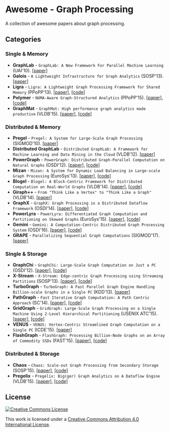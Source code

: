 # Awesome - Graph Processing
A collection of awesome papers about graph processing.

## Categories
### Single & Memory
- **GraphLab** - `GraphLab: A New Framework For Parallel Machine Learning` (UAI'10). [[paper]](https://dslpitt.org/papers/10/p340-low.pdf)
- **Galois** - `A Lightweight Infrastructure for Graph Analytics` (SOSP'13). [[paper]](http://sigops.org/sosp/sosp13/papers/p456-nguyen.pdf)
- **Ligra** - `Ligra: A Lightweight Graph Processing Framework for Shared Memory` (PPoPP'13). [[paper]](https://www.cs.cmu.edu/~jshun/ligra.pdf), [[code]](https://github.com/jshun/ligra)
- **Polymer** - `NUMA-Aware Graph-Structured Analytics` (PPoPP'15). [[paper]](https://people.csail.mit.edu/jshun/6886-s18/papers/Polymer.pdf), [[code]](https://github.com/realstolz/polymer)
- **GraphMat** - `GraphMat: High performance graph analytics made productive` (VLDB'15). [[paper]](https://pdfs.semanticscholar.org/b513/711621e81d0abd042e0877ca751581a993f5.pdf), [[code]](https://github.com/narayanan2004/GraphMat)

### Distributed & Memory
- **Pregel** - `Pregel: A System for Large-Scale Graph Processing` (SIGMOD'10). [[paper]](https://kowshik.github.io/JPregel/pregel_paper.pdf)
- **Distributed GraphLab** - `Distributed GraphLab: A Framework for Machine Learning and Data Mining in the Cloud` (VLDB'12). [[paper]](http://vldb.org/pvldb/vol5/p716_yuchenglow_vldb2012.pdf)
- **PowerGraph** - `PowerGraph: Distributed Graph-Parallel Computation on Natural Graphs` (OSDI'12). [[paper]](https://www.usenix.org/system/files/conference/osdi12/osdi12-final-167.pdf), [[code]](https://github.com/jegonzal/PowerGraph)
- **Mizan** - `Mizan: A System for Dynamic Load Balancing in Large-scale Graph Processing` (EuroSys'13). [[paper]](http://www.cs.cornell.edu/~djwill/pubs/mizan.pdf), [[code]](https://github.com/khayyatzy/Mizan)
- **Blogel** - `Blogel: A Block-Centric Framework for Distributed Computation on Real-World Graphs` (VLDB'14). [[paper]](http://people.csail.mit.edu/yilu/papers/p1981-yan.pdf), [[code]](http://www.cse.cuhk.edu.hk/blogel/)
- **Giraph++** - `From "Think Like a Vertex" to "Think Like a Graph"` (VLDB'14). [[paper]](https://researcher.watson.ibm.com/researcher/files/us-ytian/giraph++.pdf)
- **GraphX** - `GraphX: Graph Processing in a Distributed Dataflow Framework` (OSDI'14). [[paper]](https://www.usenix.org/node/186217), [[code]](https://spark.apache.org/graphx/)
- **PowerLyra** - `PowerLyra: Differentiated Graph Computation and Partitioning on Skewed Graphs` (EuroSys'15). [[paper]](https://ipads.se.sjtu.edu.cn/lib/exe/fetch.php?media=publications:powerlyra-eurosys15.pdf), [[code]](https://github.com/realstolz/powerlyra)
- **Gemini** - `Gemini: A Computation-Centric Distributed Graph Processing System` (OSDI'16). [[paper]](https://www.usenix.org/system/files/conference/osdi16/osdi16-zhu.pdf), [[code]](https://github.com/thu-pacman/GeminiGraph)
- **GRAPE** - `Parallelizing Sequential Graph Computations` (SIGMOD'17). [[paper]](http://homepages.inf.ed.ac.uk/wenfei/papers/sigmod17-GRAPE.pdf)

### Single & Storage
- **GraphChi** - `GraphChi: Large-Scale Graph Computation on Just a PC` (OSDI'12). [[paper]](https://www.usenix.org/system/files/conference/osdi12/osdi12-final-126.pdf), [[code]](https://github.com/GraphChi/graphchi-cpp)
- **X-Stream** - `X-Stream: Edge-centric Graph Processing using Streaming Partitions` (SOSP'13). [[paper]](https://infoscience.epfl.ch/record/188535/files/paper.pdf), [[code]](https://github.com/epfl-labos/x-stream)
- **TurboGraph** - `TurboGraph: A Fast Parallel Graph Engine Handling Billion-scale Graphs in a Single PC` (KDD'13). [[paper]](http://www.eiti.uottawa.ca/~nat/Courses/csi5387_Winter2014/paper1.pdf)
- **PathGraph** - `Fast Iterative Graph Computation: A Path Centric Approach` (SC'14). [[paper]](https://people.csail.mit.edu/jshun/6886-s18/papers/PathGraph.pdf), [[code]](https://github.com/CGCL-codes/PathGraph)
- **GridGraph** - `GridGraph: Large-Scale Graph Processing on a Single Machine Using 2-Level Hierarchical Partitioning` (USENIX ATC'15). [[paper]](https://www.usenix.org/system/files/conference/atc15/atc15-paper-zhu.pdf), [[code]](https://github.com/thu-pacman/GridGraph)
- **VENUS** - `VENUS: Vertex-Centric Streamlined Graph Computation on a Single PC` (ICDE'15). [[paper]](https://www.cse.cuhk.edu.hk/~cslui/PUBLICATION/ICDE15_Venus.pdf)
- **FlashGraph** - `FlashGraph: Processing Billion-Node Graphs on an Array of Commodity SSDs` (FAST'15). [[paper]](https://www.usenix.org/system/files/conference/fast15/fast15-paper-zheng.pdf), [[code]](https://github.com/Smerity/FlashGraph)

### Distributed & Storage
- **Chaos** - `Chaos: Scale-out Graph Processing from Secondary Storage` (SOSP'15). [[paper]](https://people.csail.mit.edu/jshun/6886-s18/papers/Chaos.pdf), [[code]](https://github.com/epfl-labos/chaos)
- **Pregelix** - `Pregelix: Big(ger) Graph Analytics on A Dataflow Engine` (VLDB'15). [[paper]](http://www.vldb.org/pvldb/vol8/p161-bu.pdf), [[code]](https://github.com/pregelix/pregelix)


## License

[![Creative Commons License](http://i.creativecommons.org/l/by/4.0/88x31.png)](https://creativecommons.org/licenses/by/4.0/)

This work is licensed under a [Creative Commons Attribution 4.0 International License](http://creativecommons.org/licenses/by/4.0/).
